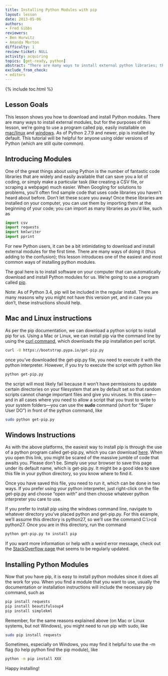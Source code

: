 ```yaml
---
title: Installing Python Modules with pip
layout: lesson
date: 2013-05-06
authors:
- Fred Gibbs
reviewers:
- Ben Hurwitz
- Amanda Morton
difficulty: 1
review-ticket: NULL
activity: acquiring
topics: [get-ready, python]
abstract: "There are many ways to install external python libraries; this tutorial explains one of the most common methods using pip."
exclude_from_check:
- editors
---
```


{% include toc.html %}





Lesson Goals
------------

This lesson shows you how to download and install Python modules. There
are many ways to install external modules, but for the purposes of this
lesson, we’re going to use a program called pip, easily installable on [mac/linux](https://pip.pypa.io/en/stable/) and [windows]( https://sites.google.com/site/pydatalog/python/pip-for-windows). As of Python 2.7.9 and newer, pip is installed by default. This tutorial will be helpful for anyone using older versions of Python (which are still quite common).

Introducing Modules
-------------------

One of the great things about using Python is the number of fantastic
code libraries that are widely and easily available that can save you a
lot of coding, or simply make a particular task (like creating a CSV
file, or scraping a webpage) much easier. When Googling for solutions to
problems, you’ll often find sample code that uses code libraries you
haven’t heard about before. Don’t let these scare you away! Once these
libraries are installed on your computer, you can use them by importing
them at the beginning of your code; you can import as many libraries as
you’d like, such as

``` python
import csv
import requests
import kmlwriter
import pprint
```

For new Python users, it can be a bit intimidating to download and
install external modules for the first time. There are many ways of
doing it (thus adding to the confusion); this lesson introduces one of
the easiest and most common ways of installing python modules.

The goal here is to install software on your computer that can
automatically download and install Python modules for us. We’re going to
use a program called [pip][].

Note: As of Python 3.4, pip will be included in the regular install.
There are many reasons why you might not have this version yet, and in
case you don’t, these instructions should help.

## Mac and Linux instructions

As per the pip documentation, we can download a python script to install
pip for us. Using a Mac or Linux, we can install pip via the command
line by using the [curl command][], which downloads the pip installation
perl script.

``` bash
curl -O https://bootstrap.pypa.io/get-pip.py
```

once you’ve downloaded the get-pip.py file, you need to execute it with
the python interpreter. However, if you try to execute the script with
python like

``` bash
python get-pip.py
```

the script will most likely fail because it won’t have permissions to
update certain directories on your filesystem that are by default set so
that random scripts cannot change important files and give you viruses.
In this case—and in all cases where you need to allow a script that you
trust to write to your system folders—you can use the **sudo** command
(short for “Super User DO”) in front of the python command, like

``` bash
sudo python get-pip.py
```

## Windows Instructions

As with the above platforms, the easiest way to install pip is through
the use of a python program called get-pip.py, which you can download
[here][]. When you open this link, you might be scared of the massive
jumble of code that awaits you. Please don’t be. Simply use your browser
to save this page under its default name, which is get-pip.py. It might
be a good idea to save this file in your python directory, so you know
where to find it.

Once you have saved this file, you need to run it, which can be done in
two ways. If you prefer using your python interpreter, just right-click
on the file get-pip.py and choose “open with” and then choose whatever
python interpreter you care to use.

If you prefer to install pip using the windows command line, navigate to
whatever directory you’ve placed python and get-pip.py. For this
example, we’ll assume this directory is python27, so we’ll use the
command C:\\\>cd python27. Once you are in this directory, run the
command

``` bash
python get-pip.py to install pip
```

If you want more information or help with a weird error message, check out the [StackOverflow
page][] that seems to be regularly updated.


Installing Python Modules
-------------------------

Now that you have pip, it is easy to install python modules since it
does all the work for you. When you find a module that you want to use,
usually the documentation or installation instructions will include the
necessary pip command, such as

``` bash
pip install requests
pip install beautifulsoup4
pip install simplekml
```

Remember, for the same reasons explained above (on Mac or Linux systems, but not Windows), you might need to run pip with sudo, like

``` bash
sudo pip install requests
```

Sometimes, especially on Windows, you may find it helpful to use the -m flag (to help python find the pip module), like

``` bash
python -m pip install XXX
```


Happy installing!

  [pip]: https://pip.pypa.io/en/stable/
  [curl command]: http://www.thegeekstuff.com/2012/04/curl-examples/ 
  [here]: https://bootstrap.pypa.io/get-pip.py
  [StackOverflow page]: http://stackoverflow.com/questions/4750806/how-to-install-pip-on-windows

